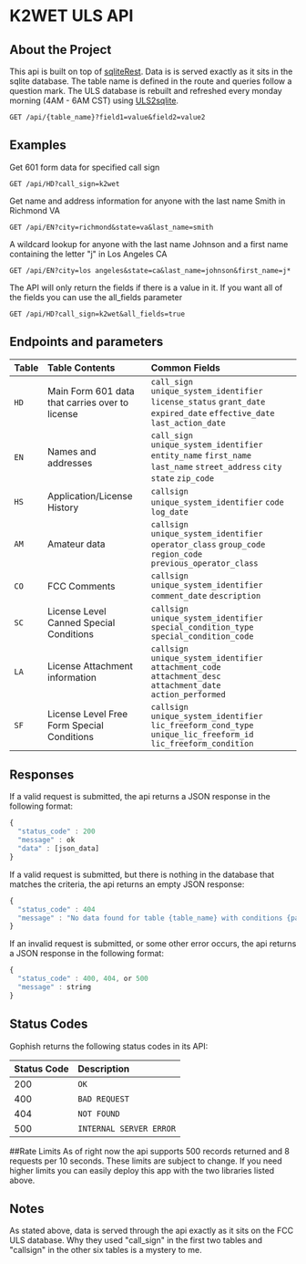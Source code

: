 # K2WET ULS API

## About the Project

This api is built on top of [sqliteRest](https://github.com/ChrisTracy/sqliteRest). Data is is served exactly as it sits in the sqlite database. The table name is defined in the route and queries follow a question mark. The ULS database is rebuilt and refreshed every monday morning (4AM - 6AM CST) using [ULS2sqlite](https://github.com/ChrisTracy/sqliteRest).
```http
GET /api/{table_name}?field1=value&field2=value2
```

## Examples

Get 601 form data for specified call sign 
```http
GET /api/HD?call_sign=k2wet
```
Get name and address information for anyone with the last name Smith in Richmond VA
```http
GET /api/EN?city=richmond&state=va&last_name=smith
```
A wildcard lookup for anyone with the last name Johnson and a first name containing the letter "j" in Los Angeles CA
```http
GET /api/EN?city=los angeles&state=ca&last_name=johnson&first_name=j*
```
The API will only return the fields if there is a value in it. If you want all of the fields you can use the all_fields parameter
```http
GET /api/HD?call_sign=k2wet&all_fields=true
```

## Endpoints and parameters

| Table | Table Contents | Common Fields
| :--- | :--- | :--- |
| `HD` | Main Form 601 data that carries over to license  | `call_sign` `unique_system_identifier` `license_status` `grant_date` `expired_date` `effective_date` `last_action_date`|
| `EN` | Names and addresses | `call_sign` `unique_system_identifier` `entity_name` `first_name` `last_name` `street_address` `city` `state` `zip_code`|
| `HS` | Application/License History  | `callsign` `unique_system_identifier` `code` `log_date` |
| `AM` | Amateur data  | `callsign` `unique_system_identifier` `operator_class` `group_code` `region_code` `previous_operator_class`|
| `CO` | FCC Comments  | `callsign` `unique_system_identifier` `comment_date` `description` |
| `SC` | License Level Canned Special Conditions  | `callsign` `unique_system_identifier` `special_condition_type` `special_condition_code` |
| `LA` | License Attachment information | `callsign` `unique_system_identifier` `attachment_code` `attachment_desc` `attachment_date` `action_performed` |
| `SF` | License Level Free Form Special Conditions  | `callsign` `unique_system_identifier` `lic_freeform_cond_type` `unique_lic_freeform_id` `lic_freeform_condition` |

## Responses
If a valid request is submitted, the api returns a JSON response in the following format:
```javascript
{
  "status_code" : 200
  "message" : ok
  "data" : [json_data]
}
```
If a valid request is submitted, but there is nothing in the database that matches the criteria, the api returns an empty JSON response:
```javascript
{
  "status_code" : 404
  "message" : "No data found for table {table_name} with conditions {params}"
}
```

If an invalid request is submitted, or some other error occurs, the api returns a JSON response in the following format:

```javascript
{
  "status_code" : 400, 404, or 500
  "message" : string
}
```

## Status Codes

Gophish returns the following status codes in its API:

| Status Code | Description |
| :--- | :--- |
| 200 | `OK` |
| 400 | `BAD REQUEST` |
| 404 | `NOT FOUND` |
| 500 | `INTERNAL SERVER ERROR` |

##Rate Limits
As of right now the api supports 500 records returned and 8 requests per 10 seconds. These limits are subject to change. If you need higher limits you can easily deploy this app with the two libraries listed above. 

## Notes

As stated above, data is served through the api exactly as it sits on the FCC ULS database. Why they used "call_sign" in the first two tables and "callsign" in the other six tables is a mystery to me. 
